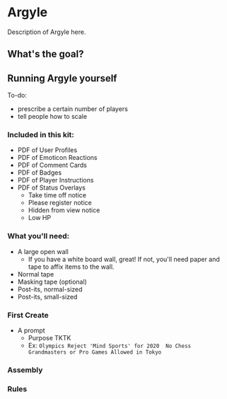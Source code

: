 # Argyle
Description of Argyle here.

## What's the goal?



## Running Argyle yourself

To-do:
- prescribe a certain number of players
- tell people how to scale

### Included in this kit:

- PDF of User Profiles
- PDF of Emoticon Reactions
- PDF of Comment Cards
- PDF of Badges
- PDF of Player Instructions
- PDF of Status Overlays
	- Take time off notice
	- Please register notice
	- Hidden from view notice
	- Low HP

### What you'll need:

- A large open wall
	- If you have a white board wall, great! If not, you'll need paper and tape to affix items to the wall.
- Normal tape
- Masking tape (optional)
- Post-its, normal-sized
- Post-its, small-sized

### First Create

- A prompt
	- Purpose TKTK
	- Ex: ```Olympics Reject 'Mind Sports' for 2020 
						No Chess Grandmasters or Pro Games Allowed in Tokyo```


### Assembly






### Rules




















